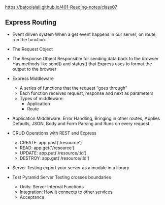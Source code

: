 https://batoolalali.github.io/401-Reading-notes/class07

## Express Routing

- Event driven system
When a get event happens in our server, on route, run the function…

- The Request Object

- The Response Object
Responsible for sending data back to the browser
Has methods like send() and status() that Express uses to format the output to the browser

- Express Middleware
    - A series of functions that the request “goes through”
    - Each function receives request, response and next as parameters
    - Types of middleware: 
        - Application
        - Route

- Application Middleware: Error Handling, Bringing in other routes, Applies Defaults, JSON, Body and Form Parsing and Runs on every request.

- CRUD Operations with REST and Express
    - CREATE: app.post('/resource')
    - READ: app.get('/resource')
    - UPDATE: app.put('/resource/:id')
    - DESTROY: app.get('/resource/:id')

- Server Testing
export your server as a module in a library

- Test Pyramid
Server Testing crosses boundaries
  - Units: Server Internal Functions
  - Integration: How it connects to other services
  - Acceptance